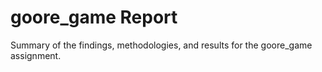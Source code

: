 # goore_game Report

Summary of the findings, methodologies, and results for the goore_game assignment.

